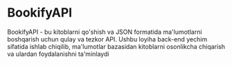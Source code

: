 # BookifyAPI
BookifyAPI - bu kitoblarni qo'shish va JSON formatida ma'lumotlarni boshqarish uchun qulay va tezkor API. Ushbu loyiha back-end yechim sifatida ishlab chiqilib, ma'lumotlar bazasidan kitoblarni osonlikcha chiqarish va ulardan foydalanishni ta'minlaydi
